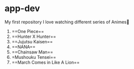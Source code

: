 # app-dev
My first repository
I love watching different series of Animes🖤
1. ==One Piece==
2. ==Hunter X Hunter==
3. ==Jujutsu Kaisen==
4. ==NANA==
5. ==Chainsaw Man==
6. =Mushouku Tensei==
7. ==March Comes in Like A Lion==
